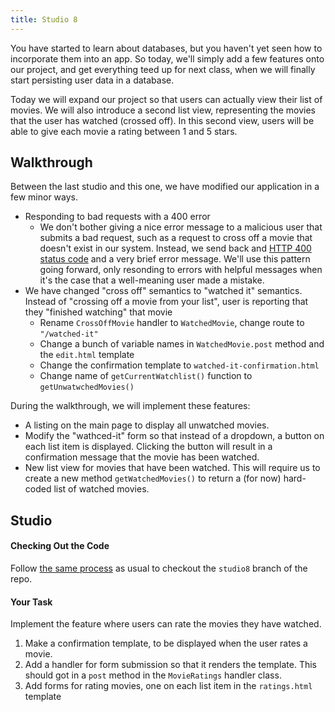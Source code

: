 ```yaml
---
title: Studio 8
---
```


You have started to learn about databases, but you haven't yet seen how to incorporate them into an app. So today, we'll simply add a few features onto our project, and get everything teed up for next class, when we will finally start persisting user data in a database.

Today we will expand our project so that users can actually view their list of movies. We will also introduce a second list view, representing the movies that the user has watched (crossed off). In this second view, users will be able to give each movie a rating between 1 and 5 stars.

## Walkthrough

Between the last studio and this one, we have modified our application in a few minor ways.

- Responding to bad requests with a 400 error
	- We don't bother giving a nice error message to a malicious user that submits a bad request, such as a request to cross off a movie that doesn't exist in our system. Instead, we send back and [HTTP 400 status code][400errors] and a very brief error message. We'll use this pattern going forward, only resonding to errors with helpful messages when it's the case that a well-meaning user made a mistake.
- We have changed "cross off" semantics to "watched it" semantics. Instead of "crossing off a movie from your list", user is reporting that they "finished watching" that movie
	- Rename `CrossOffMovie` handler to `WatchedMovie`, change route to `"/watched-it"`
	- Change a bunch of variable names in `WatchedMovie.post` method and the `edit.html` template
	- Change the confirmation template to `watched-it-confirmation.html`
	- Change name of `getCurrentWatchlist()` function to `getUnwatwchedMovies()`

During the walkthrough, we will implement these features:

* A listing on the main page to display all unwatched movies.
* Modify the "wathced-it" form so that instead of a dropdown, a button on each list item is displayed. Clicking the button will result in a confirmation message that the movie has been watched.
* New list view for movies that have been watched. This will require us to create a new method `getWatchedMovies()` to return a (for now) hard-coded list of watched movies.

## Studio

#### Checking Out the Code

Follow [the same process][checkout-process] as usual to checkout the `studio8` branch of the repo.

#### Your Task

Implement the feature where users can rate the movies they have watched.

1. Make a confirmation template, to be displayed when the user rates a movie.
2. Add a handler for form submission so that it renders the template. This should got in a `post` method in the `MovieRatings` handler class.
3. Add forms for rating movies, one on each list item in the `ratings.html` template

[400errors]: https://en.wikipedia.org/wiki/List_of_HTTP_status_codes#4xx_Client_Error
[checkout-process]: ../class5/index.html#checking-out-the-code
